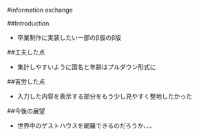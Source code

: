 #information exchange

##Introduction
- 卒業制作に実装したい一部のβ版のβ版

##工夫した点
- 集計しやすいように国名と年齢はプルダウン形式に

##苦労した点
- 入力した内容を表示する部分をもう少し見やすく整地したかった

##今後の展望
- 世界中のゲストハウスを網羅できるのだろうか、、、